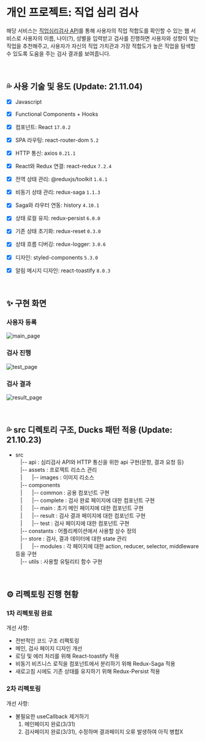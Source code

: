 # 개인 프로젝트: 직업 심리 검사

해당 서비스는 [직업심리검사 API](https://www.career.go.kr/cnet/front/openapi/openApiTestCenter.do)를 통해 사용자의 직업 적합도를 확인할 수 있는 웹 서비스로 사용자의 이름, 나이(?), 성별을 입력받고 검사를 진행하면 사용자와 성향이 맞는 직업을 추천해주고, 사용자가 자신의 직업 가치관과 가장 적합도가 높은 직업을 탐색할 수 있도록 도움을 주는 검사 결과를 보여줍니다.

<br/>

## 💦 사용 기술 및 용도 (Update: 21.11.04)

- [x] Javascript
- [x] Functional Components + Hooks
- [x] 컴포넌트: React `17.0.2`
- [x] SPA 라우팅: react-router-dom `5.2`
- [x] HTTP 통신: axios `0.21.1`
- [x] React와 Redux 연결: react-redux `7.2.4`
- [x] 전역 상태 관리: @reduxjs/toolkit `1.6.1`
- [x] 비동기 상태 관리: redux-saga `1.1.3`
- [x] Saga와 라우터 연동: history `4.10.1`
- [x] 상태 로컬 유지: redux-persist `6.0.0`
- [x] 기존 상태 초기화: redux-reset `0.3.0`
- [x] 상태 흐름 디버깅: redux-logger: `3.0.6`
- [x] 디자인: styled-components `5.3.0`
- [x] 알림 메시지 디자인: react-toastify `8.0.3`



<br/>

## ✨ 구현 화면

### 사용자 등록
![main_page](https://user-images.githubusercontent.com/21259498/159661880-480288bc-fa70-4805-b066-fcbc79a71f7e.gif)

### 검사 진행
![test_page](https://user-images.githubusercontent.com/21259498/159661975-544331be-5ed4-4b77-b077-eb3f9792f3c0.gif)

### 검사 결과
![result_page](https://user-images.githubusercontent.com/21259498/159662051-74e87470-1641-4100-86db-1cf2db313de9.gif)

<br/>

## 💦 src 디렉토리 구조, Ducks 패턴 적용 (Update: 21.10.23)

- src  
ㅤ|-- api : 심리검사 API와 HTTP 통신을 위한 api 구현(문항, 결과 요청 등)  
ㅤ|-- assets : 프로젝트 리소스 관리  
ㅤ|ㅤㅤ|-- images : 이미지 리소스  
ㅤ|-- components  
ㅤ|ㅤㅤ|-- common : 공용 컴포넌트 구현  
ㅤ|ㅤㅤ|-- complete : 검사 완료 페이지에 대한 컴포넌트 구현  
ㅤ|ㅤㅤ|-- main : 초기 메인 페이지에 대한 컴포넌트 구현  
ㅤ|ㅤㅤ|-- result : 검사 결과 페이지에 대한 컴포넌트 구현  
ㅤ|ㅤㅤ|-- test : 검사 페이지에 대한 컴포넌트 구현  
ㅤ|-- constants : 어플리케이션에서 사용할 상수 정의  
ㅤ|-- store : 검사, 결과 데이터에 대한 state 관리  
ㅤ|ㅤㅤ|-- modules : 각 페이지에 대한 action, reducer, selector, middleware 등을 구현  
ㅤ|-- utils : 사용할 유틸리티 함수 구현  

<br/>

## ⚙ 리펙토링 진행 현황

### 1차 리펙토링 완료
개선 사항: 
- 전반적인 코드 구조 리펙토링
- 메인, 검사 페이지 디자인 개선
- 로딩 및 에러 처리를 위해 React-toastify 적용
- 비동기 비즈니스 로직을 컴포넌트에서 분리하기 위해 Redux-Saga 적용
- 새로고침 시에도 기존 상태를 유지하기 위해 Redux-Persist 적용

### 2차 리펙토링
개선 사항:
- 불필요한 useCallback 제거하기
  1. 메인페이지 완료(3/31)
  2. 검사페이지 완료(3/31), 수정하며 결과페이지 오류 발생하여 아직 병합X
